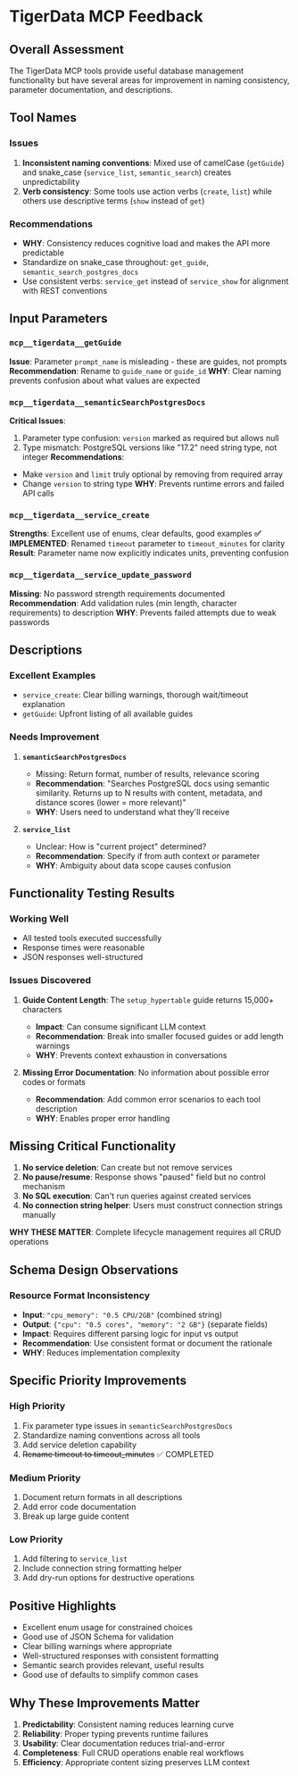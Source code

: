 # TigerData MCP Feedback

## Overall Assessment
The TigerData MCP tools provide useful database management functionality but have several areas for improvement in naming consistency, parameter documentation, and descriptions.

## Tool Names

### Issues
1. **Inconsistent naming conventions**: Mixed use of camelCase (`getGuide`) and snake_case (`service_list`, `semantic_search`) creates unpredictability
2. **Verb consistency**: Some tools use action verbs (`create`, `list`) while others use descriptive terms (`show` instead of `get`)

### Recommendations
- **WHY**: Consistency reduces cognitive load and makes the API more predictable
- Standardize on snake_case throughout: `get_guide`, `semantic_search_postgres_docs`
- Use consistent verbs: `service_get` instead of `service_show` for alignment with REST conventions

## Input Parameters

### `mcp__tigerdata__getGuide`
**Issue**: Parameter `prompt_name` is misleading - these are guides, not prompts
**Recommendation**: Rename to `guide_name` or `guide_id`
**WHY**: Clear naming prevents confusion about what values are expected

### `mcp__tigerdata__semanticSearchPostgresDocs`
**Critical Issues**:
1. Parameter type confusion: `version` marked as required but allows null
2. Type mismatch: PostgreSQL versions like "17.2" need string type, not integer
**Recommendations**:
- Make `version` and `limit` truly optional by removing from required array
- Change `version` to string type
**WHY**: Prevents runtime errors and failed API calls

### `mcp__tigerdata__service_create`
**Strengths**: Excellent use of enums, clear defaults, good examples
**✅ IMPLEMENTED**: Renamed `timeout` parameter to `timeout_minutes` for clarity
**Result**: Parameter name now explicitly indicates units, preventing confusion

### `mcp__tigerdata__service_update_password`
**Missing**: No password strength requirements documented
**Recommendation**: Add validation rules (min length, character requirements) to description
**WHY**: Prevents failed attempts due to weak passwords

## Descriptions

### Excellent Examples
- `service_create`: Clear billing warnings, thorough wait/timeout explanation
- `getGuide`: Upfront listing of all available guides

### Needs Improvement

1. **`semanticSearchPostgresDocs`**
   - Missing: Return format, number of results, relevance scoring
   - **Recommendation**: "Searches PostgreSQL docs using semantic similarity. Returns up to N results with content, metadata, and distance scores (lower = more relevant)"
   - **WHY**: Users need to understand what they'll receive

2. **`service_list`**
   - Unclear: How is "current project" determined?
   - **Recommendation**: Specify if from auth context or parameter
   - **WHY**: Ambiguity about data scope causes confusion

## Functionality Testing Results

### Working Well
- All tested tools executed successfully
- Response times were reasonable
- JSON responses well-structured

### Issues Discovered

1. **Guide Content Length**: The `setup_hypertable` guide returns 15,000+ characters
   - **Impact**: Can consume significant LLM context
   - **Recommendation**: Break into smaller focused guides or add length warnings
   - **WHY**: Prevents context exhaustion in conversations

2. **Missing Error Documentation**: No information about possible error codes or formats
   - **Recommendation**: Add common error scenarios to each tool description
   - **WHY**: Enables proper error handling

## Missing Critical Functionality

1. **No service deletion**: Can create but not remove services
2. **No pause/resume**: Response shows "paused" field but no control mechanism
3. **No SQL execution**: Can't run queries against created services
4. **No connection string helper**: Users must construct connection strings manually

**WHY THESE MATTER**: Complete lifecycle management requires all CRUD operations

## Schema Design Observations

### Resource Format Inconsistency
- **Input**: `"cpu_memory": "0.5 CPU/2GB"` (combined string)
- **Output**: `{"cpu": "0.5 cores", "memory": "2 GB"}` (separate fields)
- **Impact**: Requires different parsing logic for input vs output
- **Recommendation**: Use consistent format or document the rationale
- **WHY**: Reduces implementation complexity

## Specific Priority Improvements

### High Priority
1. Fix parameter type issues in `semanticSearchPostgresDocs`
2. Standardize naming conventions across all tools
3. Add service deletion capability
4. ~~Rename timeout to timeout_minutes~~ ✅ COMPLETED

### Medium Priority
1. Document return formats in all descriptions
2. Add error code documentation
3. Break up large guide content

### Low Priority
1. Add filtering to `service_list`
2. Include connection string formatting helper
3. Add dry-run options for destructive operations

## Positive Highlights
- Excellent enum usage for constrained choices
- Good use of JSON Schema for validation
- Clear billing warnings where appropriate
- Well-structured responses with consistent formatting
- Semantic search provides relevant, useful results
- Good use of defaults to simplify common cases

## Why These Improvements Matter
1. **Predictability**: Consistent naming reduces learning curve
2. **Reliability**: Proper typing prevents runtime failures
3. **Usability**: Clear documentation reduces trial-and-error
4. **Completeness**: Full CRUD operations enable real workflows
5. **Efficiency**: Appropriate content sizing preserves LLM context